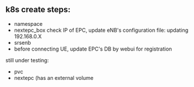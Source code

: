 ## k8s create steps:
- namespace
- nextepc_box
check IP of EPC, update eNB's configuration file: updating 192.168.0.X
- srsenb 
- before connecting UE, update EPC's DB by webui for registration



still under testing:
- pvc
- nextepc (has an external volume
